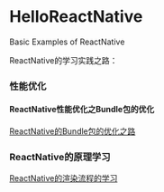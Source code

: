 # HelloReactNative
Basic Examples of ReactNative



ReactNative的学习实践之路：




### 性能优化

#### ReactNative性能优化之Bundle包的优化

[ReactNative的Bundle包的优化之路](https://github.com/FrewenWong/HelloReactNative/blob/dev/blog/docs/bundle/01.react-native-bundle.md)



### ReactNative的原理学习



[ReactNative的渲染流程的学习](https://github.com/FrewenWong/HelloReactNative/blob/dev/blog/docs/source/01.react-native-render.md)
